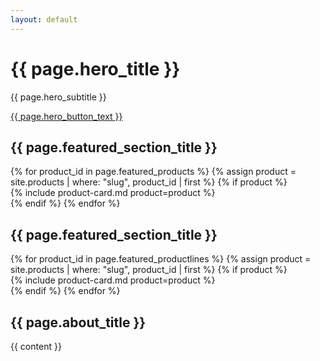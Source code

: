 ```yaml
---
layout: default
---
```


<div class="hero-section text-white text-center py-5">
  <div class="container">
    <div class="row justify-content-center">
      <div class="col-lg-8">
        <h1 class="display-4 fw-bold">{{ page.hero_title }}</h1>
        <p class="lead">{{ page.hero_subtitle }}</p>
        <a href="{{ page.hero_button_url }}" class="btn btn-success btn-lg px-4 my-3">{{ page.hero_button_text }}</a>
      </div>
    </div>
  </div>
</div>

<div class="container my-5">
  <h2 class="text-center mb-4">{{ page.featured_section_title }}</h2>
  <div class="row g-4">
    {% for product_id in page.featured_products %}
      {% assign product = site.products | where: "slug", product_id | first %}
      {% if product %}
        <div class="col-lg-4 col-md-6">
          {% include product-card.md product=product %}
        </div>
      {% endif %}
    {% endfor %}
  </div>
</div>

<div class="container my-5">
  <h2 class="text-center mb-4">{{ page.featured_section_title }}</h2>
  <div class="row g-4">
    {% for product_id in page.featured_productlines %}
      {% assign product = site.products | where: "slug", product_id | first %}
      {% if product %}
        <div class="col-lg-4 col-md-6">
          {% include product-card.md product=product %}
        </div>
      {% endif %}
    {% endfor %}
  </div>
</div>

<div class="container my-5">
  <div class="row justify-content-center">
    <div class="col-lg-8">
      <h2 class="text-center mb-4">{{ page.about_title }}</h2>
      <div class="about-content">
        {{ content }}
      </div>
    </div>
  </div>
</div>
